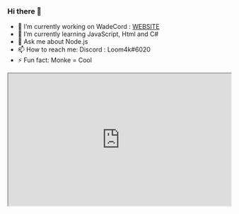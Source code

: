 ### Hi there 👋

- 🔭 I’m currently working on WadeCord : [WEBSITE](https://wadecord.cf)
- 🌱 I’m currently learning JavaScript, Html and C#
- 💬 Ask me about Node.js
- 📫 How to reach me: Discord : Loom4k#6020
- ⚡ Fun fact: Monke = Cool

<!DOCTYPE html>
<html>
<body>
<iframe
  src="https://wadecord.cf"
  style="width:100%; height:300px;"
></iframe>
</body>
</html>
